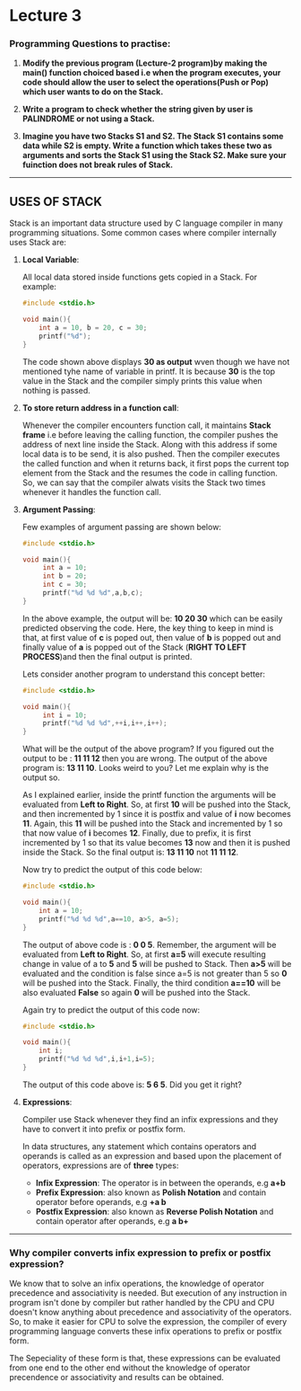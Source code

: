 # Lecture 3

### Programming Questions to practise:
1. **Modify the previous program (Lecture-2 program)by making the main() function choiced based i.e when the program executes, your code should allow the user to select the operations(Push or Pop) which user wants to do on the Stack.**

2. **Write a program to check whether the string given by user is PALINDROME or not using a Stack.**

3. **Imagine you have two Stacks S1 and S2. The Stack S1 contains some data while S2 is empty. Write a function which takes these two as arguments and sorts the Stack S1 using the Stack S2. Make sure your fuinction does not break rules of Stack.**
***

## USES OF STACK

Stack is an important data structure used by C language compiler in many programming situations. Some common cases where compiler internally uses Stack are:

1. **Local Variable**: 

   All local data stored inside functions gets copied in a Stack. For example:
    ```c
    #include <stdio.h>
    
    void main(){
        int a = 10, b = 20, c = 30;
        printf("%d");
    }
    ```
    
   The code shown above displays **30 as output** wven though we have not mentioned tyhe name of variable in printf. It is because **30** is the top value in the Stack and the compiler simply prints this value when nothing is passed.
    
2. **To store return address in a function call**: 

   Whenever the compiler encounters function call, it maintains **Stack frame** i.e before leaving the calling function, the compiler pushes the address of next line inside the Stack. Along with this address if some local data is to be send, it is also pushed. Then the compiler executes the called function and when it returns back, it first pops the current top element from the Stack and the resumes the code in calling function. So, we can say that the compiler alwats visits the Stack two times whenever it handles the function call.
   
3. **Argument Passing**: 

   Few examples of argument passing are shown below: 
   ```c
   #include <stdio.h>
   
   void main(){
        int a = 10;
        int b = 20;
        int c = 30;
        printf("%d %d %d",a,b,c);
   }
   ```
   In the above example, the output will be: **10 20 30** which can be easily predicted observing the code. Here, the key thing to keep in mind is that, at first value of **c** is poped out, then value of **b**  is popped out and finally value of **a** is popped out of the Stack (**RIGHT TO LEFT PROCESS**)and then the final output is printed.
   
   Lets consider another program to understand this concept better:
   ```c
   #include <stdio.h>
   
   void main(){
        int i = 10;
        printf("%d %d %d",++i,i++,i++);
   }
   ```
   What will be the output of the above program? If you figured out the output to be : **11 11 12** then you are wrong. The output of the above program is: **13 11 10**. Looks weird to you? Let me explain why is the output so. 
   
   As I explained earlier, inside the printf function the arguments will be evaluated from **Left to Right**. So, at first **10** will be pushed into the Stack, and then incremented by 1 since it is postfix and value of **i** now becomes **11**. Again, this **11** will be pushed into the Stack and incremented by 1 so that now value of **i** becomes **12**. Finally, due to prefix, it is first incremented by 1 so that its value becomes **13** now and then it is pushed inside the Stack. So the final output is: **13 11 10** not **11 11 12**.

	Now try to predict the output of this code below:
    ```c
    #include <stdio.h>
   
   void main(){
        int a = 10;
        printf("%d %d %d",a==10, a>5, a=5);
   }
    ```
	The output of above code is : **0 0 5**. Remember, the argument will be evaluated from **Left to Right**. So, at first **a=5** will execute resulting change in value of a to **5** and **5** will be pushed to Stack. Then **a>5** will be evaluated and the condition is false since a=5 is not greater than 5 so **0** will be pushed into the Stack. Finally, the third condition **a==10** will be also evaluated **False** so again **0** will be pushed into the Stack.
    
    Again try to predict the output of this code now:
    ```c
    #include <stdio.h>

    void main(){
        int i;
        printf("%d %d %d",i,i+1,i=5);
    }
    ```
    The output of this code above is: **5 6 5**. Did you get it right?
    
4. **Expressions**: 

	Compiler use Stack whenever they find an infix expressions and they have to convert it into prefix or postfix form.
    
    In data structures, any statement which contains operators and operands is called as an expression and based upon the placement of operators, expressions are of **three** types:
    * **Infix Expression**: The operator is in between the operands, e.g **a+b**
    * **Prefix Expression**: also known as **Polish Notation** and contain operator before operands, e.g **+a b**
    * **Postfix Expression**: also known as **Reverse Polish Notation** and contain operator after operands, e.g **a b+**

***

### Why compiler converts infix expression to prefix or postfix expression?
We know that to solve an infix operations, the knowledge of operator precedence and associativity is needed. But execution of any instruction in program isn't done by compiler but rather handled by the CPU and CPU doesn't know anything about precedence and associativity  of the operators. So, to make it easier for CPU to solve the expression, the compiler of every programming language converts these infix operations to prefix or postfix form.

The Sepeciality of these form is that, these expressions can be evaluated from one end to the other end without the knowledge of operator precendence or associativity and results can be obtained.